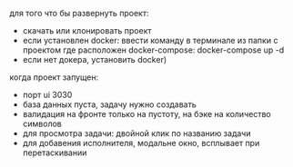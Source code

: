 для того что бы развернуть проект:

- скачать или клонировать проект
- если установлен docker: ввести команду в терминале из папки с проектом где расположен docker-compose: docker-compose up -d
- если нет докера, установить docker)

когда проект запущен:

- порт ui 3030
- база данных пуста, задачу нужно создавать
- валидация на фронте только на пустоту, на бэке на количество символов
- для просмотра задачи: двойной клик по названию задачи
- для добавения исполнителя, модальне окно, всплывает при перетаскивании
